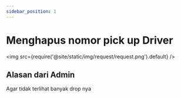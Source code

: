 ```yaml
---
sidebar_position: 1
---
```


# Menghapus nomor pick up Driver

<img src={require('@site/static/img/request/request.png').default} />

## Alasan dari Admin

Agar tidak terlihat banyak drop nya
